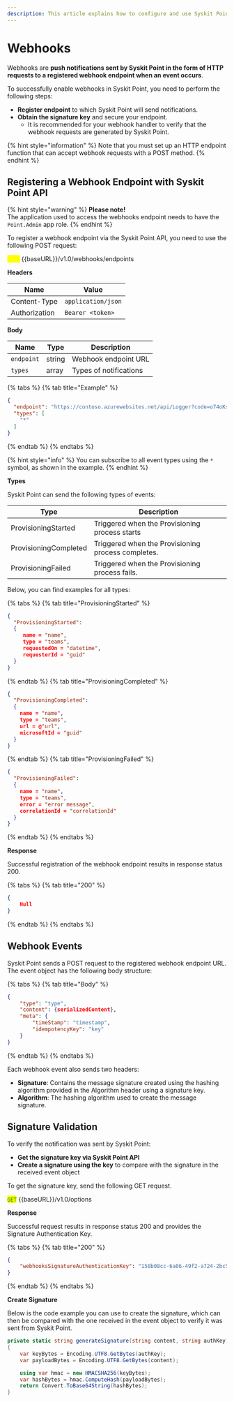 ```yaml
---
description: This article explains how to configure and use Syskit Point's webhooks.
---
```


# Webhooks

Webhooks are **push notifications sent by Syskit Point in the form of HTTP requests to a registered webhook endpoint when an event occurs**.

To successfully enable webhooks in Syskit Point, you need to perform the following steps:

* **Register endpoint** to which Syskit Point will send notifications.
* **Obtain the signature key** and secure your endpoint.
  * It is recommended for your webhook handler to verify that the webhook requests are generated by Syskit Point.

{% hint style="information" %}
Note that you must set up an HTTP endpoint function that can accept webhook requests with a POST method. 
{% endhint %}

## Registering a Webhook Endpoint with Syskit Point API

{% hint style="warning" %}
**Please note!**\
The application used to access the webhooks endpoint needs to have the `Point.Admin` app role.
{% endhint %}

To register a webhook endpoint via the Syskit Point API, you need to use the following POST request:

<mark style="color:yellow;">`POST`</mark> \{{baseURL\}}/v1.0/webhooks/endpoints

**Headers**

| Name          | Value              |
| ------------- | ------------------ |
| Content-Type  | `application/json` |
| Authorization | `Bearer <token>`   |

**Body**

| Name       | Type   | Description            |
| ---------- | ------ | ---------------------- |
| `endpoint` | string | Webhook endpoint URL   |
| `types`    | array  | Types of notifications |

{% tabs %}
{% tab title="Example" %}
```json
{
  "endpoint": "https://contoso.azurewebsites.net/api/Logger?code=o74oKsbrgHDI-RnekJXdbR3Fba7mZxEmJQNyCIpV6z-ZAzFuwnaWJg==",
  "types": [
    "*"
  ]
}
```
{% endtab %}
{% endtabs %}

{% hint style="info" %}
You can subscribe to all event types using the `*` symbol, as shown in the example.
{% endhint %}

**Types**

Syskit Point can send the following types of events:

| Type                  | Description                                        |
| --------------------- | -------------------------------------------------- |
| ProvisioningStarted   | Triggered when the Provisioning process starts     |
| ProvisioningCompleted | Triggered when the Provisioning process completes. |
| ProvisioningFailed    | Triggered when the Provisioning process fails.     |

Below, you can find examples for all types:

{% tabs %}
{% tab title="ProvisioningStarted" %}
```json
{
  "ProvisioningStarted":  
  {
     name = "name",
     type = "teams",
     requestedOn = "datetime",
     requesterId = "guid"
  }
}
```
{% endtab %}
{% tab title="ProvisioningCompleted" %}
```json
{
  "ProvisioningCompleted": 
  {
    name = "name",
    type = "teams",
    url = @"url",
    microsoftId = "guid"
  }
}
```
{% endtab %}
{% tab title="ProvisioningFailed" %}
```json
{
  "ProvisioningFailed":  
  {
    name = "name",
    type = "teams",
    error = "error message",
    correlationId = "correlationId"
  }
}
```
{% endtab %}
{% endtabs %}

**Response**

Successful registration of the webhook endpoint results in response status 200.

{% tabs %}
{% tab title="200" %}
```json
{
    Null
}
```
{% endtab %}
{% endtabs %}

## Webhook Events

Syskit Point sends a POST request to the registered webhook endpoint URL.\
The event object has the following body structure:

{% tabs %}
{% tab title="Body" %}
```json
{
    "type": "type",
    "content": {serializedContent},
    "meta": {
        "timeStamp": "timestamp",
        "idempotencyKey": "key"
    }
}
```
{% endtab %}
{% endtabs %}

Each webhook event also sends two headers:

* **Signature**: Contains the message signature created using the hashing algorithm provided in the Algorithm header using a signature key.
* **Algorithm**: The hashing algorithm used to create the message signature.

## Signature Validation

To verify the notification was sent by Syskit Point:

* **Get the signature key via Syskit Point API**
* **Create a signature using the key** to compare with the signature in the received event object

To get the signature key, send the following GET request.

<mark style="color:green;">`GET`</mark> \{{baseURL\}}/v1.0/options

**Response**

Successful request results in response status 200 and provides the Signature Authentication Key.

{% tabs %}
{% tab title="200" %}
```json
{
    "webhooksSignatureAuthenticationKey": "158b08cc-6a06-49f2-a724-2bc514fdcf1e"
}
```
{% endtab %}
{% endtabs %}

**Create Signature**

Below is the code example you can use to create the signature, which can then be compared with the one received in the event object to verify it was sent from Syskit Point.

```csharp
private static string generateSignature(string content, string authKey)
{
    var keyBytes = Encoding.UTF8.GetBytes(authKey);
    var payloadBytes = Encoding.UTF8.GetBytes(content);

    using var hmac = new HMACSHA256(keyBytes);
    var hashBytes = hmac.ComputeHash(payloadBytes);
    return Convert.ToBase64String(hashBytes);
}
```
